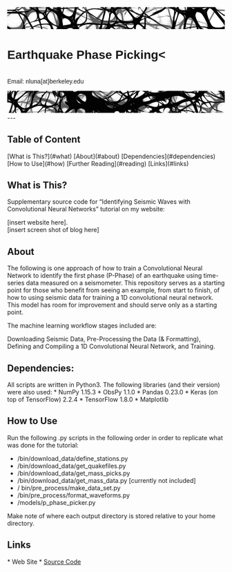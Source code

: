 <!-- ---
# P_Phase_Picker
--- -->

<img src="./imgs/Neurons-Network_T.jpg">

<p align ="center"> 
    <font face='Helvetica'><h1><b>Earthquake Phase Picking</b><</h1></font><br>
    <font face='Helvetica'>Email: nluna{at}berkeley.edu</font>
</p>

<img src="./imgs/Neurons-Network_B.jpg">  
---

<h2>Table of Content</h2>
[What is This?](#what)  
[About](#about)  
[Dependencies](#dependencies)  
[How to Use](#how)  
[Further Reading](#reading)  
[Links](#links)  


<h2><a name="what">What is This?</a></h2>  
Supplementary source code for “Identifying Seismic Waves with Convolutional Neural Networks” tutorial on my website:  

[insert website here].  
[insert screen shot of blog here]  

<h2><a name="about">About</a></h2>  
The following is one approach of how to train a Convolutional Neural Network to identify the first phase (P-Phase) of an earthquake using time-series data measured on a seismometer. This repository serves as a starting point for those who benefit from seeing an example, from start to finish, of how to using seismic data for training a 1D convolutional neural network. This model has room for improvement and should serve only as a starting point. 

The machine learning workflow stages included are:  

Downloading Seismic Data, Pre-Processing the Data (& Formatting), Defining and Compiling a 1D Convolutional Neural Network, and Training.  

<h2><a name="dependencies">Dependencies:</a></h2>  
All scripts are written in Python3. The following libraries (and their version) were also used:  
* NumPy 1.15.3  
* ObsPy 1.1.0  
* Pandas 0.23.0  
* Keras (on top of TensorFlow)  2.2.4  
* TensorFlow 1.8.0  
* Matplotlib  

<h2><a name="how">How to Use</a></h2>  
Run the following .py scripts in the following order in order to replicate what was done for the tutorial:  

* /bin/download_data/define_stations.py  
* /bin/download_data/get_quakefiles.py  
* /bin/download_data/get_mass_picks.py  
* /bin/download_data/get_mass_data.py [currently not included]  
* / bin/pre_process/make_data_set.py  
* /bin/pre_process/format_waveforms.py  
* /models/p_phase_picker.py  


Make note of where each output directory is stored relative to your home directory.  

<h2><a name="links">Links</a></h2>  
* Web Site  
* <a href = "https://github.com/ngrayluna/P_Phase_Picker">Source Code</a>  



